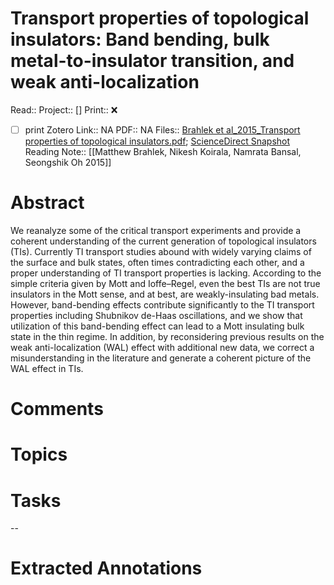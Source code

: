 

# Transport properties of topological insulators: Band bending, bulk metal-to-insulator transition, and weak anti-localization
Read:: 
Project:: []
Print::  ❌
- [ ] print 
Zotero Link:: NA
PDF:: NA
Files:: [Brahlek et al_2015_Transport properties of topological insulators.pdf](file:///home/michaelt/Insync/m@tarlton.info/Google%20Drive/06.%20Zotero/storage/7CHAYW8C/Brahlek%20et%20al_2015_Transport%20properties%20of%20topological%20insulators.pdf); [ScienceDirect Snapshot](file:///home/michaelt/Insync/m@tarlton.info/Google%20Drive/06.%20Zotero/storage/NZX2UURS/S0038109814004426.html)
Reading Note:: [[Matthew Brahlek, Nikesh Koirala, Namrata Bansal, Seongshik Oh 2015]]

# Abstract
We reanalyze some of the critical transport experiments and provide a coherent understanding of the current generation of topological insulators (TIs). Currently TI transport studies abound with widely varying claims of the surface and bulk states, often times contradicting each other, and a proper understanding of TI transport properties is lacking. According to the simple criteria given by Mott and Ioffe–Regel, even the best TIs are not true insulators in the Mott sense, and at best, are weakly-insulating bad metals. However, band-bending effects contribute significantly to the TI transport properties including Shubnikov de-Haas oscillations, and we show that utilization of this band-bending effect can lead to a Mott insulating bulk state in the thin regime. In addition, by reconsidering previous results on the weak anti-localization (WAL) effect with additional new data, we correct a misunderstanding in the literature and generate a coherent picture of the WAL effect in TIs.

# Comments


# Topics


# Tasks


--
# Extracted Annotations
